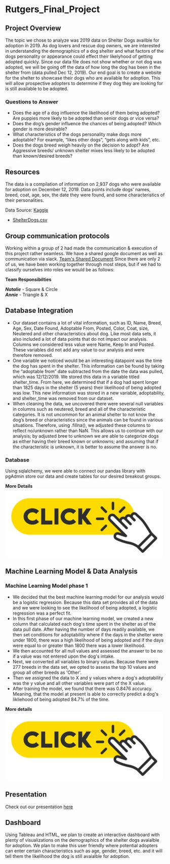 # Rutgers_Final_Project
## Project Overview
The topic we chose to analyze was 2019 data on Shelter Dogs availble for adoption in 2019. As dog lovers and rescue dog owners, we are interested in understanding the demographics of a dog shelter and what factors of the dogs personality or appearance could effect their likelyhood of getting adopted quickly. Since our data file does not show whether or not dog was adopted, we will be going off the data of how long the dog has been in the shelter from (data pulled Dec 12, 2019). Our end goal is to create a website for the shelter to showcase their dogs who are available for adoption. This will allow prospective adopters to determine if they dog they are looking for is still available to be adopted.

### Questions to Answer
- Does the age of a dog influence the likelihood of them being adopted? Are puppies more likely to be adopted than senior dogs or vice versa?
- Does the dog’s gender influence the chances of being adopted? Which gender is more desirable?
- What characteristics of the dogs personality make dogs more adoptable? For example, “likes other dogs”, “gets along with kids”, etc.
- Does the dogs breed weigh heavily on the decision to adopt? Are Aggressive breeds/ unknown shelter mixes less likely to be adopted than known/desired breeds?


## Resources
The data is a compilation of information on 2,937 dogs who were available for adoption on December 12, 2019. Data points include dogs' names, breed, coat, age, sex, the date they were found, and some characteristics of their personalities.

Data Source: [Kaggle](https://www.kaggle.com/datasets/jmolitoris/adoptable-dogs)

- [ShelterDogs.csv](https://www.kaggle.com/datasets/jmolitoris/adoptable-dogs?select=ShelterDogs.csv)

## Group communication protocols
Working within a group of 2 had made the communication & execution of this project rather seamless. We have a shared google document as well as communication via slack.
[Team's Shared Document](https://docs.google.com/document/d/1KF-XNCNdnlLSpv6ixOsE8ZxQ-XxDwV9jrcZoqkKc6S8/edit) 
Since there are only 2 of us, we have been working together through most steps, but if we had to classify ourselves into roles we would be as follows:

**Team Responsibilties**

***Natalie*** - Square & Circle\
***Annie*** - Triangle & X

## Database Integration
- Our dataset contains a lot of vital information, such as ID, Name, Breed, Age, Sex, Date Found, Adoptable From, Posted, Color, Coat, size, Neutered and other characteristics about dog. Like most data sets, it also included a lot of data points that do not impact our analysis. Columns we considered less value were Name, Keep In and Posted. These variables did not add any value to our analysis and were therefore removed.
- One variable we noticed would be an interesting datapoint was the time the dog has spent in the shelter. This information can be found by taking the “adoptable from” date subtracted from the date the data was pulled, which was 12/12/2019. We stored this data in a variable titled shelter_time. From here, we determined that if a dog had spent longer than 1825 days in the shelter (5 years) their likelihood of being adopted was low. This new information was stored in a new variable, adoptability, and shelter_time was removed from our dataset.
- When cleaning the data, we uncovered there were several null variables in columns such as neutered, breed and all of the characteristic categories. It is not uncommon for an animal shelter to not know the dog’s breed or characteristics since the animals can be found in various situations. Therefore, using .fillna(), we adjusted these columns to reflect no/unknown rather than NaN. This allows us to continue with our analysis; by adjusted bree to unknown we are able to categorize dogs as either having their breed known or unknowns; and assuming that if the characteristic is unknown, it is better to assume the answer is no.

### Database
Using sqlalchemy, we were able to connect our pandas library with pgAdmin store our data and create tables for our desired breakout groups.

 **More Details**\
 [![](Resources/click.PNG)](https://github.com/nataliecagno/Rutgers_Final_Project/tree/Annie)

## Machine Learning Model & Data Analysis
### Machine Learning Model phase 1
- We decided that the best machine learning model for our analysis would be a logistic regression. Because this data set provides all of the data and we were looking to see the likelihood of being adopted, a logistic regression was a perfect fit. 
- In this first phase of our machine learning model, we created a new column that calculated each dog's time spent in the shelter as of the data pull date. After having the number of days readily available, we then set conditions for adoptability where if the days in the shelter were under 1800, there was a high likelihood of being adopted and if the days were equal to or greater than 1800 there was a lower likelihood. 
- We then accounted for all null values and assessed the answer to be no if a value was not entered upon the dog's intake.
- Next, we converted all variables to binary values. Because there were 277 breeds in the data set, we opted to assess the top 10 values and group all other breeds as 'Other'. 
- Then we assigned the data to X and y values where a dog's adoptability was the y value and all other variables were part of the X value.
- After training the model, we found that there was 0.8476 accuracy. Meaning, that the model at present is able to correctly predict a dog's likliehood of being adopted 84.7% of the time.

**More details**\
[![](Resources/click.PNG)](https://github.com/nataliecagno/Rutgers_Final_Project/tree/Natalie)

## Presentation
Check out our presentation [here](https://docs.google.com/presentation/d/1pDOwgm4KDFHsqqZ5XA-lx-JEhnzCCqGH-2m1Bs0F4_8/edit#slide=id.p)

## Dashboard
Using Tableau and HTML, we plan to create an interactive dashboard with plenty of visualizations on the demographics of the shelter dogs avaialble for adoption. We plan to make this user friendly where potential adopters can enter certain characteristics such as age, gender, breed, etc. and it will tell them the likelihood the dog is still avaialble for adoption. 


